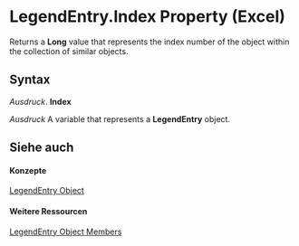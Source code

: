 
# LegendEntry.Index Property (Excel)

Returns a  **Long** value that represents the index number of the object within the collection of similar objects.


## Syntax

 _Ausdruck_. **Index**

 _Ausdruck_ A variable that represents a **LegendEntry** object.


## Siehe auch


#### Konzepte


[LegendEntry Object](ebe8c35c-87b4-11e6-0675-b8bcc8c668a5.md)
#### Weitere Ressourcen


[LegendEntry Object Members](http://msdn.microsoft.com/library/185ac816-1220-d454-2f13-d36055dfa8a7%28Office.15%29.aspx)